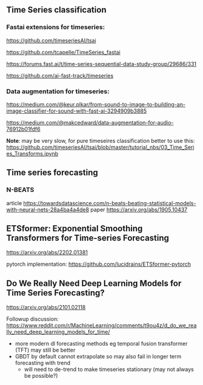## Time Series classification

### Fastai extensions for timeseries:

https://github.com/timeseriesAI/tsai

https://github.com/tcapelle/TimeSeries_fastai 

https://forums.fast.ai/t/time-series-sequential-data-study-group/29686/331

https://github.com/ai-fast-track/timeseries

### Data augmentation for timeseries:
https://medium.com/@keur.plkar/from-sound-to-image-to-building-an-image-classifier-for-sound-with-fast-ai-3294909b3885

https://medium.com/@makcedward/data-augmentation-for-audio-76912b01fdf6

**Note**: may be very slow, for pure timeseires classification better to use this: https://github.com/timeseriesAI/tsai/blob/master/tutorial_nbs/03_Time_Series_Transforms.ipynb

## Time series forecasting
### N-BEATS
article https://towardsdatascience.com/n-beats-beating-statistical-models-with-neural-nets-28a4ba4a4de8
paper https://arxiv.org/abs/1905.10437

## ETSformer: Exponential Smoothing Transformers for Time-series Forecasting
https://arxiv.org/abs/2202.01381

pytorch implementation: https://github.com/lucidrains/ETSformer-pytorch

## Do We Really Need Deep Learning Models for Time Series Forecasting?

https://arxiv.org/abs/2101.02118

Followup discussion: https://www.reddit.com/r/MachineLearning/comments/t9ou4z/d_do_we_really_need_deep_learning_models_for_time/
- more modern dl forecasting methods eg temporal fusion transformer (TFT) may still be better
- GBDT by default cannot extrapolate so may also fail in longer term forecasting with trend
  - will need to de-trend to make timeseries stationary (may not always be possible?)
